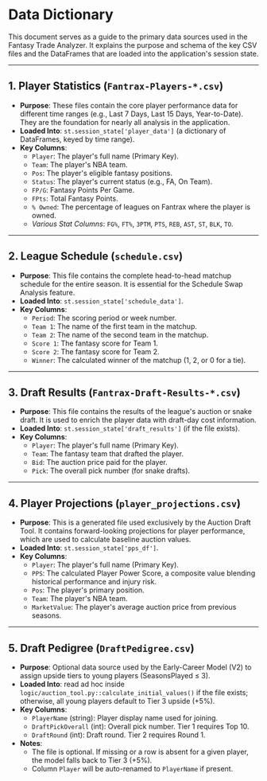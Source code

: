 # Data Dictionary

This document serves as a guide to the primary data sources used in the Fantasy Trade Analyzer. It explains the purpose and schema of the key CSV files and the DataFrames that are loaded into the application's session state.

---

## 1. Player Statistics (`Fantrax-Players-*.csv`)

-   **Purpose**: These files contain the core player performance data for different time ranges (e.g., Last 7 Days, Last 15 Days, Year-to-Date). They are the foundation for nearly all analysis in the application.
-   **Loaded Into**: `st.session_state['player_data']` (a dictionary of DataFrames, keyed by time range).
-   **Key Columns**:
    -   `Player`: The player's full name (Primary Key).
    -   `Team`: The player's NBA team.
    -   `Pos`: The player's eligible fantasy positions.
    -   `Status`: The player's current status (e.g., FA, On Team).
    -   `FP/G`: Fantasy Points Per Game.
    -   `FPts`: Total Fantasy Points.
    -   `% Owned`: The percentage of leagues on Fantrax where the player is owned.
    -   *Various Stat Columns*: `FG%`, `FT%`, `3PTM`, `PTS`, `REB`, `AST`, `ST`, `BLK`, `TO`.

---

## 2. League Schedule (`schedule.csv`)

-   **Purpose**: This file contains the complete head-to-head matchup schedule for the entire season. It is essential for the Schedule Swap Analysis feature.
-   **Loaded Into**: `st.session_state['schedule_data']`.
-   **Key Columns**:
    -   `Period`: The scoring period or week number.
    -   `Team 1`: The name of the first team in the matchup.
    -   `Team 2`: The name of the second team in the matchup.
    -   `Score 1`: The fantasy score for Team 1.
    -   `Score 2`: The fantasy score for Team 2.
    -   `Winner`: The calculated winner of the matchup (1, 2, or 0 for a tie).

---

## 3. Draft Results (`Fantrax-Draft-Results-*.csv`)

-   **Purpose**: This file contains the results of the league's auction or snake draft. It is used to enrich the player data with draft-day cost information.
-   **Loaded Into**: `st.session_state['draft_results']` (if the file exists).
-   **Key Columns**:
    -   `Player`: The player's full name (Primary Key).
    -   `Team`: The fantasy team that drafted the player.
    -   `Bid`: The auction price paid for the player.
    -   `Pick`: The overall pick number (for snake drafts).

---

## 4. Player Projections (`player_projections.csv`)

-   **Purpose**: This is a generated file used exclusively by the Auction Draft Tool. It contains forward-looking projections for player performance, which are used to calculate baseline auction values.
-   **Loaded Into**: `st.session_state['pps_df']`.
-   **Key Columns**:
    -   `Player`: The player's full name (Primary Key).
    -   `PPS`: The calculated Player Power Score, a composite value blending historical performance and injury risk.
    -   `Pos`: The player's primary position.
    -   `Team`: The player's NBA team.
    -   `MarketValue`: The player's average auction price from previous seasons.

---

## 5. Draft Pedigree (`DraftPedigree.csv`)

-   **Purpose**: Optional data source used by the Early-Career Model (V2) to assign upside tiers to young players (SeasonsPlayed ≤ 3).
-   **Loaded Into**: read ad hoc inside `logic/auction_tool.py::calculate_initial_values()` if the file exists; otherwise, all young players default to Tier 3 upside (+5%).
-   **Key Columns**:
    -   `PlayerName` (string): Player display name used for joining.
    -   `DraftPickOverall` (int): Overall pick number. Tier 1 requires Top 10.
    -   `DraftRound` (int): Draft round. Tier 2 requires Round 1.
-   **Notes**:
    -   The file is optional. If missing or a row is absent for a given player, the model falls back to Tier 3 (+5%).
    -   Column `Player` will be auto-renamed to `PlayerName` if present.

